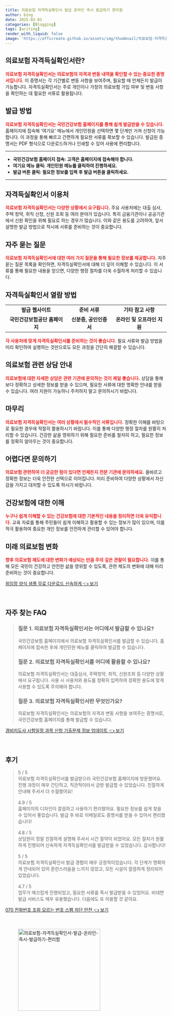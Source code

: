 ```yaml
---
title: 의료보험 자격득실확인서 발급 온라인 즉시 발급하기 편리함
author: bing
date: 2025-02-01
categories: [Blogging]
tags: [writing]
render_with_liquid: false
image: 'https://afficreate.github.io/assets/img/thumbnail/의료보험-자격득실확인서-발급-온라인-즉시-발급하기-편리함.webp'
---
```



<h2 id='의료보험자격득실확인서란'>의료보험 자격득실확인서란?</h2>

<p><b><span style="color: #ee2323;">의료보험 자격득실확인서는 의료보험의 자격과 변동 내역을 확인할 수 있는 중요한 증명서입니다.</span></b> 이 증명서는 각 기간별로 변동 사항을 보여주며, 필요할 때 언제든지 발급이 가능합니다. 자격득실확인서는 주로 개인이나 가정의 의료보험 가입 여부 및 변동 사항을 확인하는 데 필요한 서류로 활용됩니다.</p>

<h2 id='발급방법'>발급 방법</h2>

<p><b><span style="color: #ee2323;">의료보험 자격득실확인서는 국민건강보험 홈페이지를 통해 쉽게 발급받을 수 있습니다.</span></b> 홈페이지에 접속해 '여기요' 메뉴에서 개인민원을 선택하면 몇 단계만 거쳐 신청이 가능합니다. 이 과정을 통해 빠르고 간편하게 필요한 서류를 확보할 수 있습니다. 발급된 증명서는 PDF 형식으로 다운로드하거나 인쇄할 수 있어 사용에 편리합니다.</p>

<hr />

<ul>
    <li><b>국민건강보험 홈페이지 접속: 고객은 홈페이지에 접속해야 합니다.</b></li>
    <li><b>여기요 메뉴 클릭: 개인민원 메뉴를 클릭하여 진행하세요.</b></li>
    <li><b>발급 버튼 클릭: 필요한 정보를 입력 후 발급 버튼을 클릭하세요.</b></li>
</ul>

<hr />

<h2 id='자격득실확인서이용처'>자격득실확인서 이용처</h2>

<p><b><span style="color: #ee2323;">의료보험 자격득실확인서는 다양한 상황에서 요구됩니다.</span></b> 주요 사용처에는 대출 심사, 주택 청약, 취직 신청, 신원 조회 등 여러 분야가 있습니다. 특히 금융기관이나 공공기관에서 신원 확인을 위해 필요로 하는 경우가 많습니다. 이와 같은 용도를 고려하여, 앞서 설명한 발급 방법으로 적시에 서류를 준비하는 것이 중요합니다.</p>

<h2 id='자주묻는질문'>자주 묻는 질문</h2>

<p><b><span style="color: #ee2323;">의료보험 자격득실확인서에 대한 여러 가지 질문을 통해 필요한 정보를 제공합니다.</span></b> 자주 묻는 질문 목록을 확인하면, 자격득실확인서에 대해 더 깊이 이해할 수 있습니다. 이 서류를 통해 필요한 내용을 얻으면, 다양한 행정 절차를 더욱 수월하게 처리할 수 있습니다.</p>

<h2 id='자격득실확인서열람방법'>자격득실확인서 열람 방법</h2>

<table>
    <tr>
        <td style="text-align: center; height: 17px;"><b>발급 웹사이트</b></td>
        <td style="text-align: center; height: 17px;"><b>준비 서류</b></td>
        <td style="text-align: center; height: 17px;"><b>기타 참고 사항</b></td>
    </tr>
    <tr>
        <td style="text-align: center; height: 17px;"><b>국민건강보험공단 홈페이지</b></td>
        <td style="text-align: center; height: 17px;"><b>신분증, 공인인증서</b></td>
        <td style="text-align: center; height: 17px;"><b>온라인 및 오프라인 지원</b></td>
    </tr>
</table>

<p><b><span style="color: #ee2323;">각 사용처에 맞게 자격득실확인서를 준비하는 것이 좋습니다.</span></b> 필요 서류와 발급 방법을 미리 확인하여 실행하는 것만으로도 모든 과정을 간단히 해결할 수 있습니다.</p>

<h2 id='의료보험관련상담안내'>의료보험 관련 상담 안내</h2>

<p><b><span style="color: #ee2323;">의료보험에 대한 자세한 상담은 관련 기관에 문의하는 것이 제일 좋습니다.</span></b> 상담을 통해 보다 정확하고 상세한 정보를 받을 수 있으며, 필요한 서류에 대한 명확한 안내를 받을 수 있습니다. 여러 지원이 가능하니 주저하지 말고 문의하시기 바랍니다.</p>

<h2 id='마무리'>마무리</h2>

<p><b><span style="color: #ee2323;">의료보험 자격득실확인서는 여러 상황에서 필수적인 서류입니다.</span></b> 정확한 이해를 바탕으로 필요한 경우에 적절히 활용하시기 바랍니다. 이를 통해 다양한 행정 절차를 원활히 처리할 수 있습니다. 건강한 삶을 영위하기 위해 필요한 준비를 철저히 하고, 필요한 정보를 정확히 알아두는 것이 중요합니다.</p>

<h2 id='어렵다면문의하기'>어렵다면 문의하기</h2>

<p><b><span style="color: #ee2323;">의료보험 관련하여 더 궁금한 점이 있다면 언제든지 전문 기관에 문의하세요.</span></b> 올바르고 정확한 정보는 더욱 안전한 선택으로 이어집니다. 미리 준비하여 다양한 상황에서 자신감을 가지고 대처할 수 있도록 하시기 바랍니다.</p>

<h2 id='건강보험에대한이해'>건강보험에 대한 이해</h2>

<p><b><span style="color: #ee2323;">누구나 쉽게 이해할 수 있는 건강보험에 대한 기본적인 내용을 정리하면 더욱 유익합니다.</span></b> 교육 자료를 통해 주민들이 쉽게 이해하고 활용할 수 있는 정보가 많이 있으며, 이를 적극 활용하여 중요한 개인 정보를 안전하게 관리할 수 있어야 합니다.</p>

<h2 id='미래의료보험변화'>미래 의료보험 변화</h2>

<p><b><span style="color: #ee2323;">향후 의료보험 제도에 대한 변화가 예상되는 만큼 주의 깊은 관찰이 필요합니다.</span></b> 이를 통해 모든 국민이 건강하고 안전한 삶을 영위할 수 있도록, 관련 제도의 변화에 대해 미리 준비하는 것이 중요합니다.</p>


<p><a class="click-button" title="위임장 양식 샘플 무료 다운로드 신속하게" href="https://afficreate.github.io/posts/%EC%9C%84%EC%9E%84%EC%9E%A5-%EC%96%91%EC%8B%9D-%EC%83%98%ED%94%8C-%EB%AC%B4%EB%A3%8C-%EB%8B%A4%EC%9A%B4%EB%A1%9C%EB%93%9C-%EC%8B%A0%EC%86%8D%ED%95%98%EA%B2%8C/" rel="dofollow">위임장 양식 샘플 무료 다운로드 신속하게 👈 보기</a></p><br>
<h2 id='자주_찾는_FAQ'>자주 찾는 FAQ</h2>
<div itemscope="" itemtype="https://schema.org/FAQPage"> 
<blockquote> 
<div itemscope="" itemprop="mainEntity" itemtype="https://schema.org/Question"> 
<h3 itemprop="name">질문 1. 의료보험 자격득실확인서는 어디에서 발급할 수 있나요?</h3> 
<div itemscope="" itemprop="acceptedAnswer" itemtype="https://schema.org/Answer"> 
<span itemprop="text"> 
<p>국민건강보험 홈페이지에서 의료보험 자격득실확인서를 발급할 수 있습니다. 홈페이지에 접속한 후에 개인민원 메뉴를 클릭하여 발급할 수 있습니다.</p> 
</span> 
</div> 
</div> 

<div itemscope="" itemprop="mainEntity" itemtype="https://schema.org/Question"> 
<h3 itemprop="name">질문 2. 의료보험 자격득실확인서를 어디에 활용할 수 있나요?</h3> 
<div itemscope="" itemprop="acceptedAnswer" itemtype="https://schema.org/Answer"> 
<span itemprop="text"> 
<p>의료보험 자격득실확인서는 대출심사, 주택청약, 취직, 신원조회 등 다양한 상황에서 요구됩니다. 사용 시 사용처와 용도를 정확히 입력하여 정확한 용도에 맞게 사용할 수 있도록 주의해야 합니다.</p> 
</span> 
</div> 
</div> 

<div itemscope="" itemprop="mainEntity" itemtype="https://schema.org/Question"> 
<h3 itemprop="name">질문 3. 의료보험 자격득실확인서란 무엇인가요?</h3> 
<div itemscope="" itemprop="acceptedAnswer" itemtype="https://schema.org/Answer"> 
<span itemprop="text"> 
<p>의료보험 자격득실확인서는 의료보험의 자격과 변동 사항을 보여주는 증명서로, 국민건강보험 홈페이지를 통해 발급할 수 있습니다.</p> 
</span> 
</div> 
</div> 
</blockquote> 
</div>
<p><a class="click-button" title="경비지도사 시험일정 과목 신청 기출문제 정보 업데이트" href="https://afficreate.github.io/posts/%EA%B2%BD%EB%B9%84%EC%A7%80%EB%8F%84%EC%82%AC-%EC%8B%9C%ED%97%98%EC%9D%BC%EC%A0%95-%EA%B3%BC%EB%AA%A9-%EC%8B%A0%EC%B2%AD-%EA%B8%B0%EC%B6%9C%EB%AC%B8%EC%A0%9C-%EC%A0%95%EB%B3%B4-%EC%97%85%EB%8D%B0%EC%9D%B4%ED%8A%B8/" rel="dofollow">경비지도사 시험일정 과목 신청 기출문제 정보 업데이트 👈 보기</a></p><br>
<h2 id='후기'>후기</h2>
<div itemscope itemtype="https://schema.org/Product">
  <blockquote>
  <div itemprop="review" itemscope itemtype="https://schema.org/Review">
      <div itemprop="reviewRating" itemscope itemtype="https://schema.org/Rating"> <span itemprop="ratingValue">5</span> / <span itemprop="bestRating">5</span> </div>
      <span itemprop="reviewBody">의료보험 자격득실확인서를 발급받으러 국민건강보험 홈페이지에 방문했어요. 진행 과정이 매우 간단하고, 직관적이라서 금방 발급할 수 있었습니다. 친절하게 안내해 주셔서 더 수월했어요!</span>
  </div>
  <br>
  <div itemprop="review" itemscope itemtype="https://schema.org/Review">
      <div itemprop="reviewRating" itemscope itemtype="https://schema.org/Rating"> <span itemprop="ratingValue">4.9</span> / <span itemprop="bestRating">5</span> </div>
      <span itemprop="reviewBody">홈페이지의 디자인이 깔끔하고 사용하기 편리했어요. 필요한 정보를 쉽게 찾을 수 있어서 좋았습니다. 발급 후 바로 이메일로도 증명서를 받을 수 있어서 편리했습니다!</span>
  </div>
  <br>
  <div itemprop="review" itemscope itemtype="https://schema.org/Review">
      <div itemprop="reviewRating" itemscope itemtype="https://schema.org/Rating"> <span itemprop="ratingValue">4.8</span> / <span itemprop="bestRating">5</span> </div>
      <span itemprop="reviewBody">상담원이 정말 친절하게 설명해 주셔서 시간 절약이 되었어요. 모든 절차가 원활하게 진행되어 신속하게 자격득실확인서를 발급받을 수 있었습니다. 감사합니다!</span>
  </div>
  <br>
  <div itemprop="review" itemscope itemtype="https://schema.org/Review">
      <div itemprop="reviewRating" itemscope itemtype="https://schema.org/Rating"> <span itemprop="ratingValue">5</span> / <span itemprop="bestRating">5</span> </div>
      <span itemprop="reviewBody">의료보험 자격득실확인서 발급 경험이 매우 긍정적이었습니다. 각 단계가 명확하게 안내되어 있어 혼란스러움을 느끼지 않았고, 모든 시설이 깔끔하게 정리되어 있었습니다.</span>
  </div>
  <br>
  <div itemprop="review" itemscope itemtype="https://schema.org/Review">
      <div itemprop="reviewRating" itemscope itemtype="https://schema.org/Rating"> <span itemprop="ratingValue">4.7</span> / <span itemprop="bestRating">5</span> </div>
      <span itemprop="reviewBody">업무가 매끄럽게 진행되었고, 필요한 서류를 즉시 발급받을 수 있었어요. 비대면 발급 서비스도 매우 유용했습니다. 다음에도 또 이용할 것 같아요.</span>
  </div>
  </blockquote>
</div>
<p><a class="click-button" title="070 전화번호 조회 모르는 번호 스팸 차단 안전" href="https://afficreate.github.io/posts/070-%EC%A0%84%ED%99%94%EB%B2%88%ED%98%B8-%EC%A1%B0%ED%9A%8C-%EB%AA%A8%EB%A5%B4%EB%8A%94-%EB%B2%88%ED%98%B8-%EC%8A%A4%ED%8C%B8-%EC%B0%A8%EB%8B%A8-%EC%95%88%EC%A0%84/" rel="dofollow">070 전화번호 조회 모르는 번호 스팸 차단 안전 👈 보기</a></p><br>
<figure class="image"><img src="https://afficreate.github.io/assets/img/thumbnail/의료보험-자격득실확인서-발급-온라인-즉시-발급하기-편리함.webp" alt="의료보험-자격득실확인서-발급-온라인-즉시-발급하기-편리함" width="256" height="256"></figure>